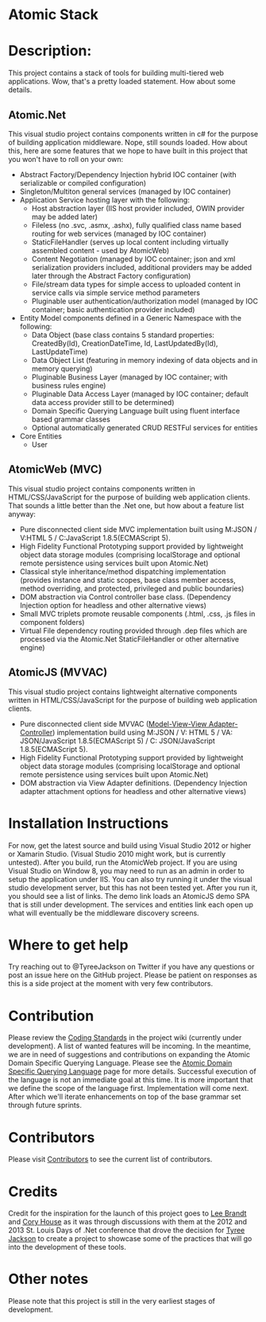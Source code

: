 Atomic Stack
======

# Description:
This project contains a stack of tools for building multi-tiered web applications.  Wow, that's a pretty loaded statement.  How about some details.

## Atomic.Net
This visual studio project contains components written in c# for the purpose of building application middleware.  Nope, still sounds loaded.  How about this, here are some features that we hope to have built in this project that you won't have to roll on your own:

* Abstract Factory/Dependency Injection hybrid IOC container (with serializable or compiled configuration)
* Singleton/Multiton general services (managed by IOC container)
* Application Service hosting layer with the following:
    * Host abstraction layer (IIS host provider included, OWIN provider may be added later)
    * Fileless (no .svc, .asmx, .ashx), fully qualified class name based routing for web services (managed by IOC container)
    * StaticFileHandler (serves up local content including virtually assembled content - used by AtomicWeb)
    * Content Negotiation (managed by IOC container; json and xml serialization providers included, additional providers may be added later through the Abstract Factory configuration)
    * File/stream data types for simple access to uploaded content in service calls via simple service method parameters
    * Pluginable user authentication/authorization model (managed by IOC container; basic authentication provider included)
* Entity Model components defined in a Generic Namespace with the following:
    * Data Object (base class contains 5 standard properties: CreatedBy(Id), CreationDateTime, Id, LastUpdatedBy(Id), LastUpdateTime)
    * Data Object List (featuring in memory indexing of data objects and in memory querying)
    * Pluginable Business Layer (managed by IOC container; with business rules engine)
    * Pluginable Data Access Layer (managed by IOC container; default data access provider still to be determined)
    * Domain Specific Querying Language built using fluent interface based grammar classes
    * Optional automatically generated CRUD RESTFul services for entities
* Core Entities
    * User

## AtomicWeb (MVC)
This visual studio project contains components written in HTML/CSS/JavaScript for the purpose of building web application clients.  That sounds a little better than the .Net one, but how about a feature list anyway:

* Pure disconnected client side MVC implementation built using M:JSON / V:HTML 5 / C:JavaScript 1.8.5(ECMAScript 5).
* High Fidelity Functional Prototyping support provided by lightweight object data storage modules (comprising localStorage and optional remote persistence using services built upon Atomic.Net)
* Classical style inheritance/method dispatching implementation (provides instance and static scopes, base class member access, method overriding, and protected, privileged and public boundaries)
* DOM abstraction via Control controller base class. (Dependency Injection option for headless and other alternative views)
* Small MVC triplets promote reusable components (.html, .css, .js files in component folders)
* Virtual File dependency routing provided through .dep files which are processed via the Atomic.Net StaticFileHandler or other alternative engine)

## AtomicJS (MVVAC)
This visual studio project contains lightweight alternative components written in HTML/CSS/JavaScript for the purpose of building web application clients.

* Pure disconnected client side MVVAC ([Model-View-View Adapter-Controller](http://tyreejackson.com/model-view-view-adapter-controller-with-atomicjs/)) implementation build using M:JSON / V: HTML 5 / VA: JSON/JavaScript 1.8.5(ECMAScript 5) / C: JSON/JavaScript 1.8.5(ECMAScript 5).
* High Fidelity Functional Prototyping support provided by lightweight object data storage modules (comprising localStorage and optional remote persistence using services built upon Atomic.Net)
* DOM abstraction via View Adapter definitions. (Dependency Injection adapter attachment options for headless and other alternative views)

# Installation Instructions
For now, get the latest source and build using Visual Studio 2012 or higher or Xamarin Studio.  (Visual Studio 2010 might work, but is currently untested).  After you build, run the AtomicWeb project.  If you are using Visual Studio on Window 8, you may need to run as an admin in order to setup the application under IIS.  You can also try running it under the visual studio development server, but this has not been tested yet.  After you run it, you should see a list of links.  The demo link loads an AtomicJS demo SPA that is still under development.  The services and entities link each open up what will eventually be the middleware discovery screens.

# Where to get help
Try reaching out to @TyreeJackson on Twitter if you have any questions or post an issue here on the GitHub project.  Please be patient on responses as this is a side project at the moment with very few contributors.

# Contribution
Please review the [Coding Standards](https://github.com/TyreeJackson/atomic/wiki/Coding-Standards) in the project wiki (currently under development).  A list of wanted features will be incoming.  In the meantime, we are in need of suggestions and contributions on expanding the Atomic Domain Specific Querying Language.  Please see the [Atomic Domain Specific Querying Language](https://github.com/TyreeJackson/atomic/wiki/Atomic-Domain-Specific-Querying-Language) page for more details.  Successful execution of the language is not an immediate goal at this time.  It is more important that we define the scope of the language first.  Implementation will come next.  After which we'll iterate enhancements on top of the base grammar set through future sprints.

# Contributors
Please visit [Contributors](https://github.com/TyreeJackson/atomic/graphs/contributors) to see the current list of contributors.

# Credits
Credit for the inspiration for the launch of this project goes to [Lee Brandt](https://twitter.com/leebrandt) and [Cory House](https://twitter.com/housecor) as it was through discussions with them at the 2012 and 2013 St. Louis Days of .Net conference that drove the decision for [Tyree Jackson](https://twitter.com/tyreejackson) to create a project to showcase some of the practices that will go into the development of these tools.

# Other notes
Please note that this project is still in the very earliest stages of development.
